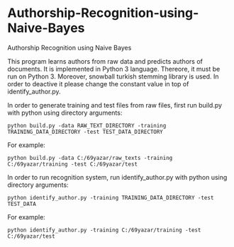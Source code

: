 # Authorship-Recognition-using-Naive-Bayes
Authorship Recognition using Naive Bayes

This program learns authors from raw data and predicts authors of documents. It is implemented in Python 3 language. Thereore, it must be run on Python 3.
Moreover, snowball turkish stemming library is used. In order to deactive it please change the constant value in top of identify_author.py.

In order to generate training and test files from raw files, first run build.py with python using directory arguments:

    python build.py -data RAW_TEXT_DIRECTORY -training TRAINING_DATA_DIRECTORY -test TEST_DATA_DIRECTORY

For example:

    python build.py -data C:/69yazar/raw_texts -training C:/69yazar/training -test C:/69yazar/test

In order to run recognition system, run identify_author.py with python using directory arguments:

    python identify_author.py -training TRAINING_DATA_DIRECTORY -test TEST_DATA

For example:

    python identify_author.py -training C:/69yazar/training -test C:/69yazar/test
